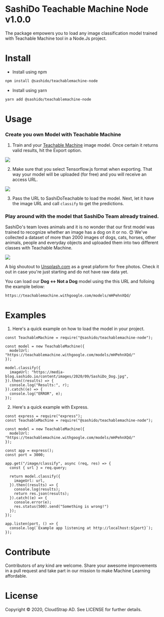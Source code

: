 # SashiDo Teachable Machine Node v1.0.0

The package empowers you to load any image classification model trained with Teachable Machine tool in a Node.Js project.

# Install

- Install using npm

```sh
npm install @sashido/teachablemachine-node
```

- Install using yarn

```sh
yarn add @sashido/teachablemachine-node
```


# Usage

### Create you own Model with Teachable Machine

1. Train and your [Teachable Machine](https://teachablemachine.withgoogle.com/train) image model. Once certain it returns valid results, hit the Export option.

![](https://media-blog.sashido.io/content/images/2020/09/tm_export_model.png)

2. Make sure that you select Tensorflow.js format when exporting. That way your model will be uploaded (for free) and you will receive an access URL.

![  ](https://media-blog.sashido.io/content/images/2020/08/export_tendorflow.js.png)

3. Pass the URL to SashiDoTeachable to load the model. Next, let it have the image URL and call `classify` to get the predictions.

### Play around with the model that SashiDo Team already trained.

SashiDo's team loves animals and it is no wonder that our first model was trained to recognize whether an image has a dog on it or no.
😊 We've collected a dataset of more than 2000 images of dogs, cats, horses, other animals, people and everyday objects and uploaded them into two different classes with Teachable Machine.

![](https://media-blog.sashido.io/content/images/2020/09/example.gif)

A big shoutout to [Unsplash.com](https://unsplash.com/) as a great plaform for free photos. Check it out in case you're just starting and do not have raw data yet.

You can load our **Dog <-> Not a Dog** model using the this URL and folloing the example below:

```
https://teachablemachine.withgoogle.com/models/mHPehnXQd/
```

# Examples

1. Here's a quick example on how to load the model in your project.

```
const TeachableMachine = require("@sashido/teachablemachine-node");

const model = new TeachableMachine({
  modelUrl: "https://teachablemachine.withgoogle.com/models/mHPehnXQd/"
});

model.classify({
  imageUrl: "https://media-blog.sashido.io/content/images/2020/09/SashiDo_Dog.jpg",
}).then((results) => {
  console.log("Results:", r);
}).catch((e) => {
  console.log("ERROR", e);
});
```

2. Here's a quick example with Express.

```
const express = require("express");
const TeachableMachine = require("@sashido/teachablemachine-node");

const model = new TeachableMachine({
  modelUrl: "https://teachablemachine.withgoogle.com/models/mHPehnXQd/"
});

const app = express();
const port = 3000;

app.get("/image/classify", async (req, res) => {
  const { url } = req.query;

  return model.classify({
    imageUrl: url,
  }).then((results) => {
    console.log(results);
    return res.json(results);
  }).catch((e) => {
    console.error(e);
    res.status(500).send("Something is wrong!")
  });
});

app.listen(port, () => {
  console.log(`Example app listening at http://localhost:${port}`);
});
```

# Contribute

Contributors of any kind are welcome. Share your awesome improvements in a pull request and take part in our mission to make Machine Learning affordable.

# License

Copyright © 2020, CloudStrap AD. See LICENSE for further details.
